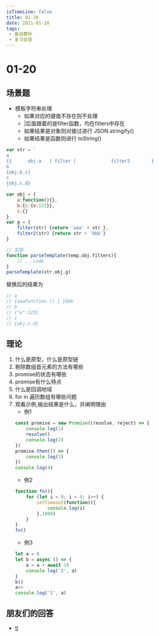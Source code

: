 ```yaml
---
isTimeLine: false
title: 01-20
date: 2021-01-20
tags:
 - 备战春秋
 - 复习自查
---
```

# 01-20

## 场景题
* 模板字符串处理
  * 如果对应的键值不存在则不处理
  * |后面跟着的是filter函数，均在filters中存在
  * 如果结果是对象则对接过进行 JSON.stringify()
  * 如果结果是函数则进行 toString()
```js
var str = `
a
{{      obj.a   | filter |             filter2        }
b
{obj.b.c}
c
{obj.c.d}
`
var obj = {
    a:function(){},
    b:{c:{e:123}},
    c:{}
}
var g = {
    filter(str) {return 'aaa' + str },
    filter2(str) {return str + 'bbb'}
}

// 实现
function parseTemplate(temp,obj,filters){
    // ...code
}
parseTemplate(str,obj,g)
```
替换后的结果为
```js
// a
// {aaafunction () { }bbb
// b
// {"e":123}
// c
// {obj.c.d}
```

## 理论
1. 什么是原型，什么是原型链
2. 剔除数组首元素的方法有哪些
3. promise的状态有哪些
4. promise有什么特点
5. 什么是回调地域
6. for in 遍历数组有哪些问题
7. 观看示例,输出结果是什么，并阐明理由
   * 例1
    ```js
    const promise = new Promise((resolve, reject) => {
        console.log(1)
        resolve()
        console.log(2)
    })
    promise.then(() => {
        console.log(3)
    })
    console.log(4)
    ```
    * 例2
    ```js
    function fn(){
        for (let i = 0; i < 4; i++) {
            setTimeout(function(){
                console.log(i)
            },1000)
        }
    }
    fn()
    ```
    * 例3
    ```js
    let a = 0
    let b = async () => {
        a = a + await 10
        console.log('2', a)
    }
    b()
    a++
    console.log('1', a)
    ```

## 朋友们的回答
* [tl](https://juejin.cn/post/6921252360777891848)

